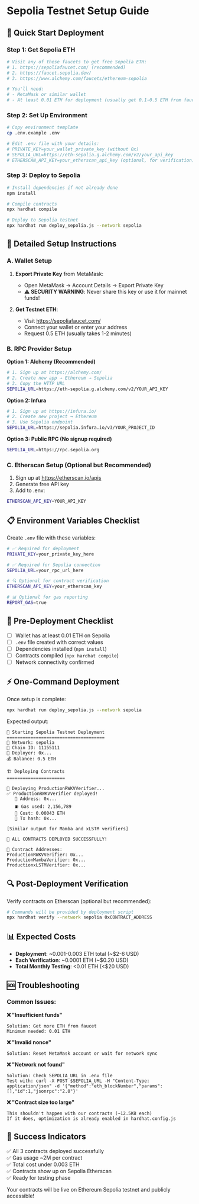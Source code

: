 # Sepolia Testnet Setup Guide

## 🚀 Quick Start Deployment

### Step 1: Get Sepolia ETH

```bash
# Visit any of these faucets to get free Sepolia ETH:
# 1. https://sepoliafaucet.com/ (recommended)
# 2. https://faucet.sepolia.dev/
# 3. https://www.alchemy.com/faucets/ethereum-sepolia

# You'll need:
# - MetaMask or similar wallet
# - At least 0.01 ETH for deployment (usually get 0.1-0.5 ETH from faucets)
```

### Step 2: Set Up Environment

```bash
# Copy environment template
cp .env.example .env

# Edit .env file with your details:
# PRIVATE_KEY=your_wallet_private_key (without 0x)
# SEPOLIA_URL=https://eth-sepolia.g.alchemy.com/v2/your_api_key
# ETHERSCAN_API_KEY=your_etherscan_api_key (optional, for verification)
```

### Step 3: Deploy to Sepolia

```bash
# Install dependencies if not already done
npm install

# Compile contracts
npx hardhat compile

# Deploy to Sepolia testnet
npx hardhat run deploy_sepolia.js --network sepolia
```

## 🔧 Detailed Setup Instructions

### A. Wallet Setup

1. **Export Private Key** from MetaMask:
   - Open MetaMask → Account Details → Export Private Key
   - **⚠️ SECURITY WARNING**: Never share this key or use it for mainnet funds!

2. **Get Testnet ETH**:
   - Visit https://sepoliafaucet.com/
   - Connect your wallet or enter your address
   - Request 0.5 ETH (usually takes 1-2 minutes)

### B. RPC Provider Setup

**Option 1: Alchemy (Recommended)**

```bash
# 1. Sign up at https://alchemy.com/
# 2. Create new app → Ethereum → Sepolia
# 3. Copy the HTTP URL
SEPOLIA_URL=https://eth-sepolia.g.alchemy.com/v2/YOUR_API_KEY
```

**Option 2: Infura**

```bash
# 1. Sign up at https://infura.io/
# 2. Create new project → Ethereum
# 3. Use Sepolia endpoint
SEPOLIA_URL=https://sepolia.infura.io/v3/YOUR_PROJECT_ID
```

**Option 3: Public RPC (No signup required)**

```bash
SEPOLIA_URL=https://rpc.sepolia.org
```

### C. Etherscan Setup (Optional but Recommended)

1. Sign up at https://etherscan.io/apis
2. Generate free API key
3. Add to .env:

```bash
ETHERSCAN_API_KEY=YOUR_API_KEY
```

## 📋 Environment Variables Checklist

Create `.env` file with these variables:

```bash
# ✅ Required for deployment
PRIVATE_KEY=your_private_key_here

# ✅ Required for Sepolia connection
SEPOLIA_URL=your_rpc_url_here

# 🔍 Optional for contract verification
ETHERSCAN_API_KEY=your_etherscan_key

# 📊 Optional for gas reporting
REPORT_GAS=true
```

## 🎯 Pre-Deployment Checklist

- [ ] Wallet has at least 0.01 ETH on Sepolia
- [ ] `.env` file created with correct values
- [ ] Dependencies installed (`npm install`)
- [ ] Contracts compiled (`npx hardhat compile`)
- [ ] Network connectivity confirmed

## ⚡ One-Command Deployment

Once setup is complete:

```bash
npx hardhat run deploy_sepolia.js --network sepolia
```

Expected output:

```
🚀 Starting Sepolia Testnet Deployment
=====================================
📡 Network: sepolia
🔗 Chain ID: 11155111
👤 Deployer: 0x...
💰 Balance: 0.5 ETH

🏗️ Deploying Contracts
======================

📝 Deploying ProductionRWKVVerifier...
✅ ProductionRWKVVerifier deployed!
   📍 Address: 0x...
   ⛽ Gas used: 2,156,789
   💸 Cost: 0.00043 ETH
   🔗 Tx hash: 0x...

[Similar output for Mamba and xLSTM verifiers]

🎉 ALL CONTRACTS DEPLOYED SUCCESSFULLY!

📍 Contract Addresses:
ProductionRWKVVerifier: 0x...
ProductionMambaVerifier: 0x...
ProductionxLSTMVerifier: 0x...
```

## 🔍 Post-Deployment Verification

Verify contracts on Etherscan (optional but recommended):

```bash
# Commands will be provided by deployment script
npx hardhat verify --network sepolia 0xCONTRACT_ADDRESS
```

## 📊 Expected Costs

- **Deployment**: ~0.001-0.003 ETH total (~$2-6 USD)
- **Each Verification**: ~0.0001 ETH (~$0.20 USD)
- **Total Monthly Testing**: <0.01 ETH (<$20 USD)

## 🆘 Troubleshooting

### Common Issues:

**❌ "Insufficient funds"**

```
Solution: Get more ETH from faucet
Minimum needed: 0.01 ETH
```

**❌ "Invalid nonce"**

```
Solution: Reset MetaMask account or wait for network sync
```

**❌ "Network not found"**

```
Solution: Check SEPOLIA_URL in .env file
Test with: curl -X POST $SEPOLIA_URL -H "Content-Type: application/json" -d '{"method":"eth_blockNumber","params":[],"id":1,"jsonrpc":"2.0"}'
```

**❌ "Contract size too large"**

```
This shouldn't happen with our contracts (~12.5KB each)
If it does, optimization is already enabled in hardhat.config.js
```

## 🎯 Success Indicators

✅ All 3 contracts deployed successfully  
✅ Gas usage ~2M per contract  
✅ Total cost under 0.003 ETH  
✅ Contracts show up on Sepolia Etherscan  
✅ Ready for testing phase

Your contracts will be live on Ethereum Sepolia testnet and publicly accessible!
